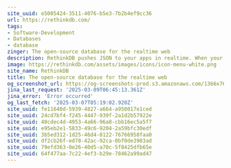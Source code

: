```yaml
---
site_uuid: e5005424-3511-4076-b5e3-7b2b4ef9cc36
url: https://rethinkdb.com/
tags:
- Software-Development
- Databases
- database
zinger: The open-source database for the realtime web
description: RethinkDB pushes JSON to your apps in realtime. When your app polls for data, it becomes slow, unscalable, and cumbersome to maintain. RethinkDB is the open-source, scalable database that makes building realtime apps dramatically easier.
image: https://rethinkdb.com/assets/images/icons/icon-menu-white.png
site_name: RethinkDB
title: The open-source database for the realtime web
og_screenshot_url: https://og-screenshots-prod.s3.amazonaws.com/1366x768/80/false/b72c7024dc043ca77c44e242b4361c4ef08510faa5ee5882bad3b845cb00d77c.jpeg
jina_last_request: '2025-03-09T06:45:13.361Z'
jina_error: 'Error occurred'
og_last_fetch: '2025-03-07T05:19:02.920Z'
site_uuid: fe11640d-5939-4827-a664-a950017e1ced
site_uuid: 24cd7bf4-f245-4447-939f-2a1d2b57922e
site_uuid: 40cdec4d-4953-4a66-96a8-cbb16ec5a5f7
site_uuid: e95eb2e1-5833-49c6-9204-2a59bfc30edf
site_uuid: 3b5ed312-1d25-46d4-8122-76766958faa0
site_uuid: df2cb26f-ed78-42ac-92ca-0bf0de3983ad
site_uuid: 79efd363-0e26-40d5-a70c-5f8425dfb65e
site_uuid: 64f477aa-7c22-4ef3-b29e-78462a99ad47
---
```


